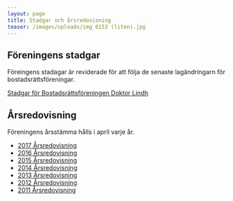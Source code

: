 ```yaml
---
layout: page
title: Stadgar och årsredovisning
teaser: /images/uploads/img_6153 (liten).jpg
---
```

## Föreningens stadgar

Föreingens stadagar är reviderade för att följa de senaste lagändringarn för bostadsrättsföreningar.

[Stadgar för Bostadsrättsföreningen Doktor Lindh](https://github.com/drlindh/www/blob/master/images/uploads/Stadgar%20BRF_Dr_Lindh_Nya_2016.pdf)

## Årsredovisning

Föreningens årsstämma hålls i april varje år.  

* [2017 Årsredovisning ](https://github.com/drlindh/www/blob/master/images/uploads/Arsredovisning%202017_BRF_Lindh.pdf)
* [2016 Årsredovisning ](https://github.com/drlindh/www/blob/master/images/uploads/Arsredovisning%202016_BRF_Lindh.pdf)
* [2015 Årsredovisning ](https://github.com/drlindh/www/blob/master/images/uploads/Arsredovisning%202015_BRF_Lindh.pdf)
* [2014 Årsredovisning](https://github.com/drlindh/www/blob/master/images/uploads/Arsredovisning%202014_BRF_Lindh.pdf) 
* [2013 Årsredovisning](https://github.com/drlindh/www/blob/master/images/uploads/Arsredovisning%202013_BRF_Lindh.pdf) 
* [2012 Årsredovisning](https://github.com/drlindh/www/blob/master/images/uploads/Arsredovisning%202012_BRF_Lindh.pdf) 
* [2011 Årsredovisning](https://github.com/drlindh/www/blob/master/images/uploads/Arsredovisning%202011_BRF_Lindh.pdf)
